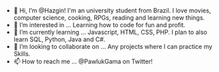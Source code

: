 - 👋 Hi, I’m @Hazgin! I'm an university student from Brazil. I love movies, computer science, cooking, RPGs, reading and learning new things.
- 👀 I’m interested in ... Learning how to code for fun and profit.
- 🌱 I’m currently learning ... Javascript, HTML, CSS, PHP. I plan to also learn SQL, Python, Java and C#.
- 💞️ I’m looking to collaborate on ... Any projects where I can practice my Skills.
- 📫 How to reach me ... @PawlukGama on Twitter!

<!---
Hazgin/Hazgin is a ✨ special ✨ repository because its `README.md` (this file) appears on your GitHub profile.
You can click the Preview link to take a look at your changes.
--->
